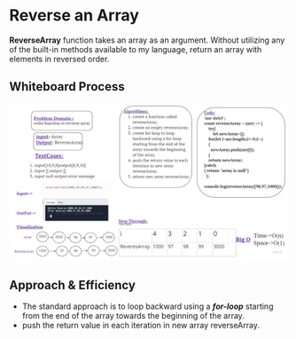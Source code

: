 # Reverse an Array
<!-- Description of the challenge -->
**ReverseArray** function takes an array as an argument. Without utilizing any of the built-in methods available to my language, return an array with elements in reversed order.

## Whiteboard Process
![whiteboard](./array-reverse.jpg)


## Approach & Efficiency
- The standard approach is to loop backward using a ***for-loop*** starting from the end of the array towards the beginning of the array.
- push the return value in each iteration in new array reverseArray.